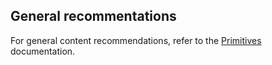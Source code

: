 ## General recommentations

For general content recommendations, refer to the [Primitives](/components/form/primitives?tab=content) documentation.